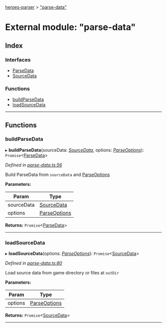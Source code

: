 [heroes-parser](../README.md) > ["parse-data"](../modules/_parse_data_.md)

# External module: "parse-data"

## Index

### Interfaces

* [ParseData](../interfaces/_parse_data_.parsedata.md)
* [SourceData](../interfaces/_parse_data_.sourcedata.md)

### Functions

* [buildParseData](_parse_data_.md#buildparsedata)
* [loadSourceData](_parse_data_.md#loadsourcedata)

---

## Functions

<a id="buildparsedata"></a>

###  buildParseData

▸ **buildParseData**(sourceData: *[SourceData](../interfaces/_parse_data_.sourcedata.md)*, options: *[ParseOptions](../interfaces/_parse_options_.parseoptions.md)*): `Promise`<[ParseData](../interfaces/_parse_data_.parsedata.md)>

*Defined in [parse-data.ts:56](https://github.com/joeistas/heroes-parser/blob/be29d1f/src/parse-data.ts#L56)*

Build ParseData from `sourceData` and [ParseOptions](../interfaces/_parse_options_.parseoptions.md)

**Parameters:**

| Param | Type |
| ------ | ------ |
| sourceData | [SourceData](../interfaces/_parse_data_.sourcedata.md) |
| options | [ParseOptions](../interfaces/_parse_options_.parseoptions.md) |

**Returns:** `Promise`<[ParseData](../interfaces/_parse_data_.parsedata.md)>

___
<a id="loadsourcedata"></a>

###  loadSourceData

▸ **loadSourceData**(options: *[ParseOptions](../interfaces/_parse_options_.parseoptions.md)*): `Promise`<[SourceData](../interfaces/_parse_data_.sourcedata.md)>

*Defined in [parse-data.ts:80](https://github.com/joeistas/heroes-parser/blob/be29d1f/src/parse-data.ts#L80)*

Load source data from game directory or files at `outDir`

**Parameters:**

| Param | Type |
| ------ | ------ |
| options | [ParseOptions](../interfaces/_parse_options_.parseoptions.md) |

**Returns:** `Promise`<[SourceData](../interfaces/_parse_data_.sourcedata.md)>

___

